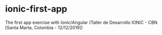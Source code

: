 # ionic-first-app
The first app exercise with Ionic/Angular (Taller de Desarrollo IONIC - CBN [Santa Marta, Colombia - 12/12/2019])
